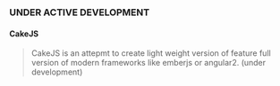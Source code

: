 ### UNDER ACTIVE DEVELOPMENT

#### CakeJS

> CakeJS is an attepmt to create light weight version of feature full version of modern frameworks like emberjs or angular2. (under development)
